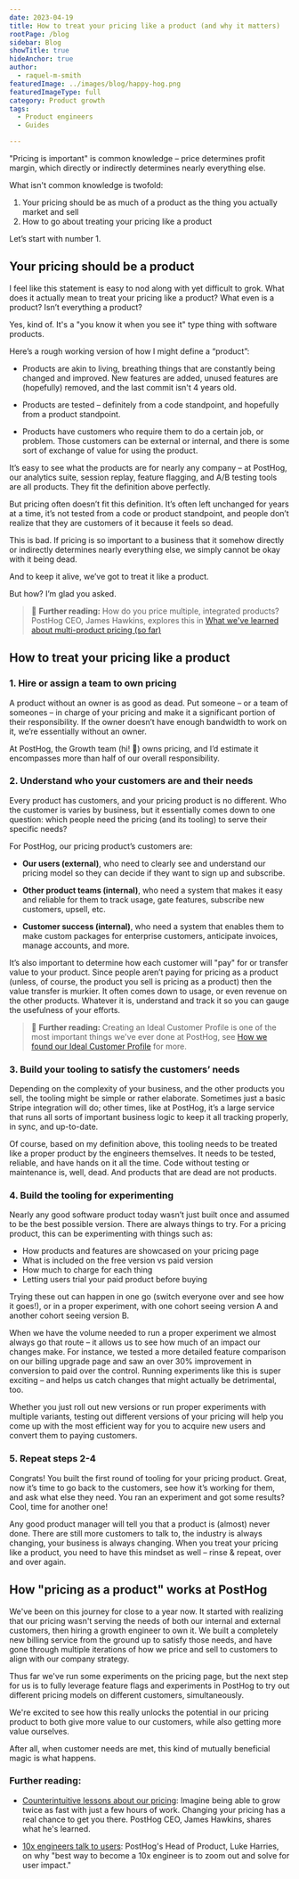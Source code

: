 ```yaml
---
date: 2023-04-19
title: How to treat your pricing like a product (and why it matters)
rootPage: /blog
sidebar: Blog
showTitle: true
hideAnchor: true
author:
  - raquel-m-smith
featuredImage: ../images/blog/happy-hog.png
featuredImageType: full
category: Product growth
tags:
  - Product engineers
  - Guides

---
```

"Pricing is important" is common knowledge – price determines profit margin, which directly or indirectly determines nearly everything else. 

What isn't common knowledge is twofold:

1. Your pricing should be as much of a product as the thing you actually market and sell
2. How to go about treating your pricing like a product

Let’s start with number 1.

## Your pricing should be a product

I feel like this statement is easy to nod along with yet difficult to grok. What does it actually mean to treat your pricing like a product? What even is a product? Isn’t everything a product?

Yes, kind of. It's a "you know it when you see it" type thing with software products. 

Here’s a rough working version of how I might define a “product”:

- Products are akin to living, breathing things that are constantly being changed and improved. New features are added, unused features are (hopefully) removed, and the last commit isn't 4 years old.

- Products are tested – definitely from a code standpoint, and hopefully from a product standpoint. 

- Products have customers who require them to do a certain job, or problem. Those customers can be external or internal, and there is some sort of exchange of value for using the product.

It’s easy to see what the products are for nearly any company – at PostHog, our analytics suite, session replay, feature flagging, and A/B testing tools are all products. They fit the definition above perfectly. 

But pricing often doesn’t fit this definition. It’s often left unchanged for years at a time, it’s not tested from a code or product standpoint, and people don’t realize that they are customers of it because it feels so dead.

This is bad. If pricing is so important to a business that it somehow directly or indirectly determines nearly everything else, we simply cannot be okay with it being dead. 

And to keep it alive, we’ve got to treat it like a product.

But how? I’m glad you asked.

> 📖 **Further reading:** How do you price multiple, integrated products? PostHog CEO, James Hawkins, explores this in [What we've learned about multi-product pricing (so far)](/blog/multi-product-pricing)

## How to treat your pricing like a product

### 1. Hire or assign a team to own pricing
A product without an owner is as good as dead. Put someone – or a team of someones – in charge of your pricing and make it a significant portion of their responsibility. If the owner doesn’t have enough bandwidth to work on it, we’re essentially without an owner.

At PostHog, the Growth team (hi! 👋) owns pricing, and I’d estimate it encompasses more than half of our overall responsibility.

### 2. Understand who your customers are and their needs
Every product has customers, and your pricing product is no different. Who the customer is varies by business, but it essentially comes down to one question: which people need the pricing (and its tooling) to serve their specific needs?

For PostHog, our pricing product’s customers are:

- **Our users (external)**, who need to clearly see and understand our pricing model so they can decide if they want to sign up and subscribe.

- **Other product teams (internal)**, who need a system that makes it easy and reliable for them to track usage, gate features, subscribe new customers, upsell, etc.

- **Customer success (internal)**, who need a system that enables them to make custom packages for enterprise customers, anticipate invoices, manage accounts, and more.

It’s also important to determine how each customer will "pay" for or transfer value to your product. Since people aren’t paying for pricing as a product (unless, of course, the product you sell is pricing as a product) then the value transfer is murkier. It often comes down to usage, or even revenue on the other products. Whatever it is, understand and track it so you can gauge the usefulness of your efforts.

> 📖 **Further reading:** Creating an Ideal Customer Profile is one of the most important things we've ever done at PostHog, see [How we found our Ideal Customer Profile](/blog/creating-ideal-customer-profile) for more.

### 3. Build your tooling to satisfy the customers’ needs

Depending on the complexity of your business, and the other products you sell, the tooling might be simple or rather elaborate. Sometimes just a basic Stripe integration will do; other times, like at PostHog, it’s a large service that runs all sorts of important business logic to keep it all tracking properly, in sync, and up-to-date. 

Of course, based on my definition above, this tooling needs to be treated like a proper product by the engineers themselves. It needs to be tested, reliable, and have hands on it all the time. Code without testing or maintenance is, well, dead. And products that are dead are not products.

### 4. Build the tooling for experimenting

Nearly any good software product today wasn’t just built once and assumed to be the best possible version. There are always things to try. For a pricing product, this can be experimenting with things such as:

- How products and features are showcased on your pricing page
- What is included on the free version vs paid version
- How much to charge for each thing
- Letting users trial your paid product before buying

Trying these out can happen in one go (switch everyone over and see how it goes!), or in a proper experiment, with one cohort seeing version A and another cohort seeing version B. 

When we have the volume needed to run a proper experiment we almost always go that route – it allows us to see how much of an impact our changes make. For instance, we tested a more detailed feature comparison on our billing upgrade page and saw an over 30% improvement in conversion to paid over the control. Running experiments like this is super exciting – and helps us catch changes that might actually be detrimental, too.

Whether you just roll out new versions or run proper experiments with multiple variants, testing out different versions of your pricing will help you come up with the most efficient way for you to acquire new users and convert them to paying customers.

### 5. Repeat steps 2-4

Congrats! You built the first round of tooling for your pricing product. Great, now it’s time to go back to the customers, see how it’s working for them, and ask what else they need. You ran an experiment and got some results? Cool, time for another one!

Any good product manager will tell you that a product is (almost) never done. There are still more customers to talk to, the industry is always changing, your business is always changing. When you treat your pricing like a product, you need to have this mindset as well – rinse & repeat, over and over again.

## How "pricing as a product" works at PostHog

We've been on this journey for close to a year now. It started with realizing that our pricing wasn't serving the needs of both our internal and external customers, then hiring a growth engineer to own it. We built a completely new billing service from the ground up to satisfy those needs, and have gone through multiple iterations of how we price and sell to customers to align with our company strategy.

Thus far we've run some experiments on the pricing page, but the next step for us is to fully leverage feature flags and experiments in PostHog to try out different pricing models on different customers, simultaneously. 

We're excited to see how this really unlocks the potential in our pricing product to both give more value to our customers, while also getting more value ourselves. 

After all, when customer needs are met, this kind of mutually beneficial magic is what happens.

### Further reading:

- [Counterintuitive lessons about our pricing](/blog/pricing-lessons): Imagine being able to grow twice as fast with just a few hours of work. Changing your pricing has a real chance to get you there. PostHog CEO, James Hawkins, shares what he's learned.

- [10x engineers talk to users](/blog/10x-engineers-do-user-interviews): PostHog's Head of Product, Luke Harries, on why "best way to become a 10x engineer is to zoom out and solve for user impact."
